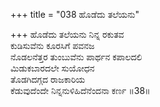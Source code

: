 +++
title = "038 ಹೊಡೆದು ತಲೆಯನು"

+++
ಹೊಡೆದು ತಲೆಯನು ನಿನ್ನ ರಕುತವ  
ಕುಡಿಸುವೆನು ಕೂರಸಿಗೆ ಪವನಜ  
ನೊಡಲನೆತ್ತರ ತುಂಬುವೆನು ಪಾರ್ಥನ ಕಪಾಲದಲಿ  
ಮಿಡುಕಬಾರದಲೇ ಸುಯೋಧನ  
ತೊಡಗಿದಗ್ಗದ ರಾಜಕಾರಿಯ  
ಕೆಡುವುದೆಂದೇ ನಿನ್ನನುಳಿಹಿದೆನೆಂದನಾ ಕರ್ಣ    ॥38॥